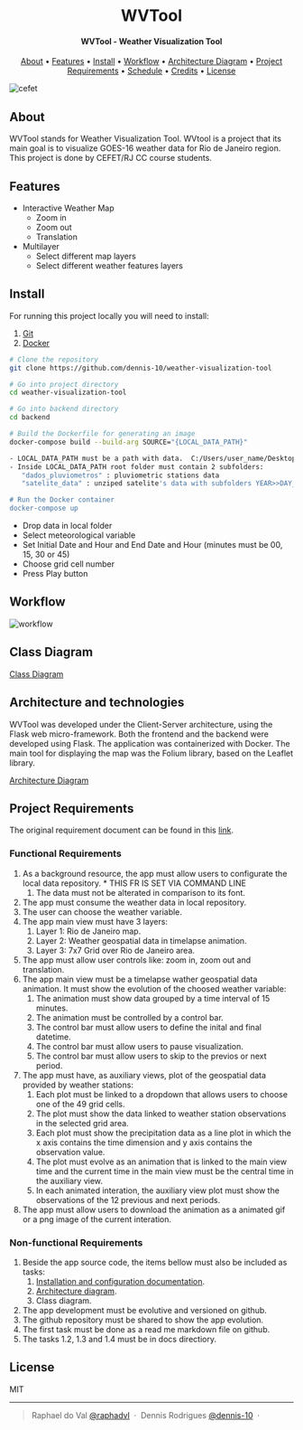 <h1 align="center">
  WVTool
</h1>

<h4 align="center">
  WVTool - Weather Visualization Tool
</h4>

<p align="center">
  <a href="#about">About</a> •
  <a href="#features">Features</a> •
  <a href="#install">Install</a> •
  <a href="#workflow">Workflow</a> •
  <a href="#architecture-diagram">Architecture Diagram</a> •
  <a href="#project-requirements">Project Requirements</a> •
  <a href="#schedule">Schedule</a> •
  <a href="#credits">Credits</a> •
  <a href="#license">License</a>
</p>

![cefet](https://i.imgur.com/K0E5iFC.jpg)

## About

WVTool stands for Weather Visualization Tool. WVtool is a project that its main goal
is to visualize GOES-16 weather data for Rio de Janeiro region. This project is done
by CEFET/RJ CC course students.

## Features

* Interactive Weather Map
  * Zoom in
  * Zoom out
  * Translation
* Multilayer
  * Select different map layers
  * Select different weather features layers

## Install

For running this project locally you will need to install:

1. [Git](https://github.com/git/git)
2. [Docker](https://www.docker.com/)

```bash
# Clone the repository
git clone https://github.com/dennis-10/weather-visualization-tool

# Go into project directory
cd weather-visualization-tool

# Go into backend directory
cd backend

# Build the Dockerfile for generating an image
docker-compose build --build-arg SOURCE="{LOCAL_DATA_PATH}"

- LOCAL_DATA_PATH must be a path with data.  C:/Users/user_name/Desktop/WVT e.g. 
- Inside LOCAL_DATA_PATH root folder must contain 2 subfolders: 
   "dados_pluviometros" : pluviometric stations data
   "satelite_data" : unziped satelite's data with subfolders YEAR>>DAY_OF_YEAR>>HOUR_OF_DAY

# Run the Docker container
docker-compose up

```
- Drop data in local folder
- Select meteorological variable
- Set Initial Date and Hour and End Date and Hour (minutes must be 00, 15, 30 or 45)
- Choose grid cell number
- Press Play button

## Workflow

![workflow](https://i.imgur.com/dQhte2C.png)

## Class Diagram
[Class Diagram](https://github.com/dennis-10/weather-visualization-tool/blob/dev/docs/assets/Diagrama%20de%20Classe.pdf)

## Architecture and technologies

WVTool was developed under the Client-Server architecture, using the Flask web micro-framework. Both the frontend and the backend were developed using Flask. The application was containerized with Docker. The main tool for displaying the map was the Folium library, based on the Leaflet library.

[Architecture Diagram](https://github.com/dennis-10/weather-visualization-tool/blob/dev/docs/assets/Diagrama%20de%20Arquitetura.pdf)

## Project Requirements

The original requirement document can be found in this [link](https://github.com/cassiofb-dev/weather-visualization-tool/tree/master/docs/assets/PCS2022.1-Projeto1-wvtool_compressed.pdf).

### Functional Requirements

1. As a background resource, the app must allow users to configurate the local data repository. * THIS FR IS SET VIA COMMAND LINE
   1. The data must not be alterated in comparison to its font.
2. The app must consume the weather data in local repository.
3. The user can choose the weather variable.
4. The app main view must have 3 layers:
   1. Layer 1: Rio de Janeiro map.
   2. Layer 2: Weather geospatial  data in timelapse animation.
   3. Layer 3: 7x7 Grid over Rio de Janeiro area.
5. The app must allow user controls like: zoom in, zoom out and translation.
6. The app main view must be a timelapse wather geospatial data animation. It must show the evolution of the choosed weather variable:
   1. The animation must show data grouped by a time interval of 15 minutes.
   2. The animation must be controlled by a control bar.
   3. The control bar must allow users to define the inital and final datetime.
   4. The control bar must allow users to pause visualization.
   5. The control bar must allow users to skip to the previos or next period.
7. The app must have, as auxiliary views, plot of the geospatial data provided by weather stations:
   1. Each plot must be linked to a dropdown that allows users to choose one of the 49 grid cells.
   2. The plot must show the data linked to weather station observations in the selected grid area.
   3. Each plot must show the precipitation data as a line plot in which the x axis contains the time dimension and y axis contains the observation value.
   4. The plot must evolve as an animation that is linked to the main view time and the current time in the main view must be the central time in the auxiliary view.
   5. In each animated interation, the auxiliary view plot must show the observations of the 12 previous and next periods.
8. The app must allow users to download the animation as a animated gif or a png image of the current interation.

### Non-functional Requirements

1. Beside the app source code, the items bellow must also be included as tasks:
   1. <a href="#install">Installation and configuration documentation</a>.
   2. <a href="#architecture-diagram">Architecture diagram</a>.
   3. Class diagram.
2. The app development must be evolutive and versioned on github.
3. The github repository must be shared to show the app evolution.
4. The first task must be done as a read me markdown file on github.
5. The tasks 1.2, 1.3 and 1.4 must be in docs directiory.


## License

MIT

---

> Raphael do Val [@raphadvl](https://github.com/raphadvl) &nbsp;&middot;&nbsp;
> Dennis Rodrigues [@dennis-10](https://github.com/dennis-10) &nbsp;&middot;&nbsp;
